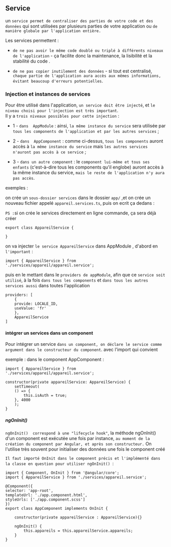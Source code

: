 ## Service

un `service permet de centraliser des parties de votre code et des données` qui sont utilisées par plusieurs parties de votre application ou
`de manière globale par l'application entière.` 

Les services permettent : 

   - `de ne pas avoir le même code doublé ou triplé à différents niveaux de l'application` - ça facilite donc la maintenance, la lisibilité et la stabilité du code .

   - `de ne pas copier inutilement des données` - si tout est centralisé, `chaque partie de l'application aura accès aux mêmes informations,` 
   `évitant beaucoup d'erreurs potentielles`.


### Injection et instances de services

Pour être utilisé dans l'application, `un service doit être injecté`, et `le niveau choisi pour l'injection est très important`.  
Il y a `trois niveaux possibles pour cette injection` :

   - 1 - `dans  AppModule`  : ainsi, `la même instance du service` sera utilisée par `tous les components de l'application et par les autres services` ;

   - 2 - `dans  AppComponent`  : comme ci-dessus, `tous les components` auront accès à `la même instance du service` mais ` les autres services n'auront pas accès à ce service ` ;

   - 3 - `dans un autre component` : le `component lui-même et tous ses enfants`
    (c'est-à-dire tous les components qu'il englobe) auront accès à la même instance du service, `mais le reste de l'application n'y aura pas accès`.

exemples :

on crée un `sous-dossier services` dans le dossier `app/` ,et on crée un nouveau fichier appelé `appareil.services.ts`, puis on ecrit ça dedans :
    
`PS :`si on crée le services directement en ligne commande, ça sera déjà créer

    export class AppareilService {
  
    }

on va injecter `le service AppareilService` dans AppModule , d'abord en `l'important` :

    import { AppareilService } from './services/appareil/appareil.service';

puis en le mettant dans le `providers de appModule`, afin que ce `service soit utilisé`, 
à la fois `dans tous les components` et `dans tous les autres services aussi` dans toutes l'application

    providers: [
        {
        provide: LOCALE_ID, 
        useValue: 'fr'
        },
        AppareilService
    ]

#### intégrer un services dans un component 

Pour intégrer un service `dans un component, on déclare le service comme argument dans le constructeur du component`.
avec l'import qui convient

exemple : dans le component AppComponent :

    
    import { AppareilService } from './services/appareil/appareil.service';

    constructor(private appareilService: AppareilService) {
        setTimeout(
        () => {
            this.isAuth = true;
        }, 4000
        );
    }

##### ngOnInit()

`ngOnInit()  correspond à une "lifecycle hook"`, 
la méthode  ngOnInit()  d'un component est exécutée une fois par instance,
`au moment de la création du component par Angular, et après son constructeur.` 
On l'utilise très souvent pour initialiser des données une fois le component créé

`Il faut importé OnInit dans le component précis et l'implémenté dans la classe en question pour utiliser ngOnInit() `: 

    import { Component, OnInit } from '@angular/core';
    import { AppareilService } from './services/appareil.service';

    @Component({
    selector: 'app-root',
    templateUrl: './app.component.html',
    styleUrls: ['./app.component.scss']
    })
    export class AppComponent implements OnInit {

        constructor(private appareilService : AppareilService){}

        ngOnInit() {
            this.appareils = this.appareilService.appareils;
        }
    }



